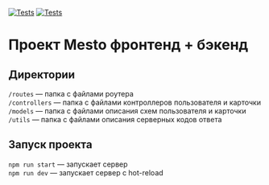 [![Tests](https://github.com/bogdanmarkovsky/express-mesto-gha/actions/workflows/tests-13-sprint.yml/badge.svg)](https://github.com/bogdanmarkovsky/express-mesto-gha/actions/workflows/tests-13-sprint.yml) [![Tests](https://github.com/bogdanmarkovsky/express-mesto-gha/actions/workflows/tests-14-sprint.yml/badge.svg)](https://github.com/bogdanmarkovsky/express-mesto-gha/actions/workflows/tests-14-sprint.yml)

# Проект Mesto фронтенд + бэкенд

## Директории

`/routes` — папка с файлами роутера  
`/controllers` — папка с файлами контроллеров пользователя и карточки   
`/models` — папка с файлами описания схем пользователя и карточки  
`/utils` — папка с файлами описания серверных кодов ответа  

## Запуск проекта

`npm run start` — запускает сервер   
`npm run dev` — запускает сервер с hot-reload
